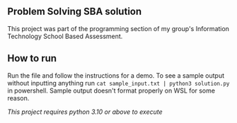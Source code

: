 ## Problem Solving SBA solution
This project was part of the programming section of my group's Information Technology School Based Assessment.

## How to run
Run the file and follow the instructions for a demo. To see a sample output without inputting anything run `cat sample_input.txt | python3 solution.py` in powershell. Sample output doesn't format properly on WSL for some reason.

*This project requires python 3.10 or above to execute*